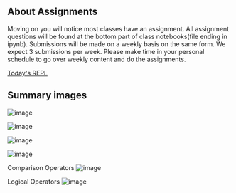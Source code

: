 ## About Assignments
Moving on you will notice most classes have an assignment. All assignment questions will be found at the bottom part of class notebooks(file ending in ipynb). Submissions will be made on a weekly basis on the same form. We expect 3 submissions per week. Please make time in your personal schedule to go over weekly content and do the assignments.


[Today's REPL](https://replit.com/@shaywanjiru/Python-basic)

## Summary images
![image](https://github.com/Joy879/Africa-Data-School-Curriculum/assets/70502261/db048a10-348e-41b6-bfb8-0d47a4b5c791)

![image](https://github.com/Joy879/Africa-Data-School-Curriculum/assets/70502261/fcfba447-5aa2-4991-b526-724ca4514c59)


![image](https://github.com/Joy879/Africa-Data-School-Curriculum/assets/70502261/8b182f57-3d56-439c-b668-92f63ee4ea3f)


![image](https://github.com/Joy879/Africa-Data-School-Curriculum/assets/70502261/6b0a5b1b-388b-4b23-a514-bec2fc0c7016)

Comparison Operators
![image](https://github.com/Joy879/Africa-Data-School-Curriculum/assets/70502261/0e731f79-37c1-4fb9-a45c-7592fe598657)


Logical Operators
![image](https://github.com/Joy879/Africa-Data-School-Curriculum/assets/70502261/438fc424-a309-48b0-b68c-76e35a092979)


